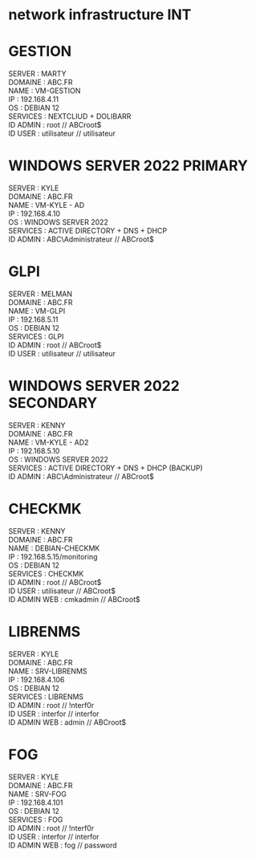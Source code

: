 # network infrastructure INT

<h1> GESTION </h1>
<p>
  SERVER : MARTY <br>
  DOMAINE : ABC.FR <br>
  NAME : VM-GESTION <br>
  IP : 192.168.4.11 <br>
  OS : DEBIAN 12 <br>
  SERVICES : NEXTCLIUD + DOLIBARR <br>
  ID ADMIN : root // ABCroot$ <br>
  ID USER : utilisateur // utilisateur <br>
</p>

<h1> WINDOWS SERVER  2022 PRIMARY </h1>
<p>
  SERVER : KYLE <br>
  DOMAINE : ABC.FR <br>
  NAME : VM-KYLE - AD<br>
  IP : 192.168.4.10 <br>
  OS : WINDOWS SERVER 2022 <br>
  SERVICES : ACTIVE DIRECTORY + DNS + DHCP <br>
  ID ADMIN : ABC\Administrateur // ABCroot$ <br>
</p>

<h1> GLPI </h1>
<p>
  SERVER : MELMAN <br>
  DOMAINE : ABC.FR <br>
  NAME : VM-GLPI <br>
  IP : 192.168.5.11 <br>
  OS : DEBIAN 12 <br>
  SERVICES : GLPI <br>
  ID ADMIN : root // ABCroot$ <br>
  ID USER : utilisateur // utilisateur <br>
</p>

<h1> WINDOWS SERVER  2022 SECONDARY </h1>
<p>
  SERVER : KENNY <br>
  DOMAINE : ABC.FR <br>
  NAME : VM-KYLE - AD2<br>
  IP : 192.168.5.10 <br>
  OS : WINDOWS SERVER 2022 <br>
  SERVICES : ACTIVE DIRECTORY + DNS + DHCP (BACKUP) <br>
  ID ADMIN : ABC\Administrateur // ABCroot$ <br>
</p>

<h1> CHECKMK </h1>
<p>
  SERVER : KENNY <br>
  DOMAINE : ABC.FR <br>
  NAME : DEBIAN-CHECKMK <br>
  IP : 192.168.5.15/monitoring <br>
  OS : DEBIAN 12 <br>
  SERVICES : CHECKMK <br>
  ID ADMIN : root // ABCroot$ <br>
  ID USER : utilisateur // ABCroot$ <br>
  ID ADMIN WEB : cmkadmin // ABCroot$ <br>
</p>

<h1> LIBRENMS </h1>
<p>
  SERVER : KYLE <br>
  DOMAINE : ABC.FR <br>
  NAME : SRV-LIBRENMS<br>
  IP : 192.168.4.106<br>
  OS : DEBIAN 12 <br>
  SERVICES : LIBRENMS <br>
  ID ADMIN : root // !nterf0r <br>
  ID USER : interfor // interfor <br>
  ID ADMIN WEB : admin // ABCroot$<br>
</p>

<h1> FOG </h1>
<p>
  SERVER : KYLE <br>
  DOMAINE : ABC.FR <br>
  NAME : SRV-FOG<br>
  IP : 192.168.4.101<br>
  OS : DEBIAN 12 <br>
  SERVICES : FOG <br>
  ID ADMIN : root // !nterf0r <br>
  ID USER : interfor // interfor <br>
  ID ADMIN WEB : fog // password<br>
</p>
